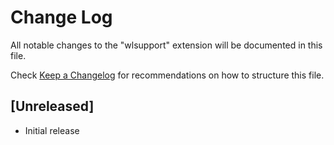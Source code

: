 # Change Log

All notable changes to the "wlsupport" extension will be documented in this file.

Check [Keep a Changelog](http://keepachangelog.com/) for recommendations on how to structure this file.

## [Unreleased]

- Initial release